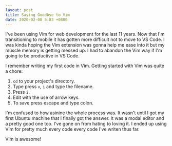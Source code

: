 ```yaml
---
layout: post
title: Saying Goodbye to Vim
date: 2020-02-08 5:83 +0800
---
```


I've been using Vim for web development for the last 11 years. Now that I'm 
transitioning to mobile it has gotten more difficult not to move to VS Code.
I was kinda hoping the Vim extension was gonna help me ease into it but my
muscle memory is getting messed up. I had to abandon the Vim way if I'm going to
be productive in VS Code.

I remember writing my first code in Vim. Getting started with Vim was quite a
chore:

1. `cd` to your project's directory.
2. Type press `v`, `i`  and type the filename.
3. Press `i`. 
4. Edit with the use of arrow keys.
5. To save press escape and type colon.

I'm confused to how asinine the whole process was. It wasn't until I got my
first Ubuntu machine that I finally got the answer. It was a modal editor and
a pretty good one too. I've gone on from hating to loving it. I ended up using
Vim for pretty much every code every code I've writen thus far.

Vim is awesome!

